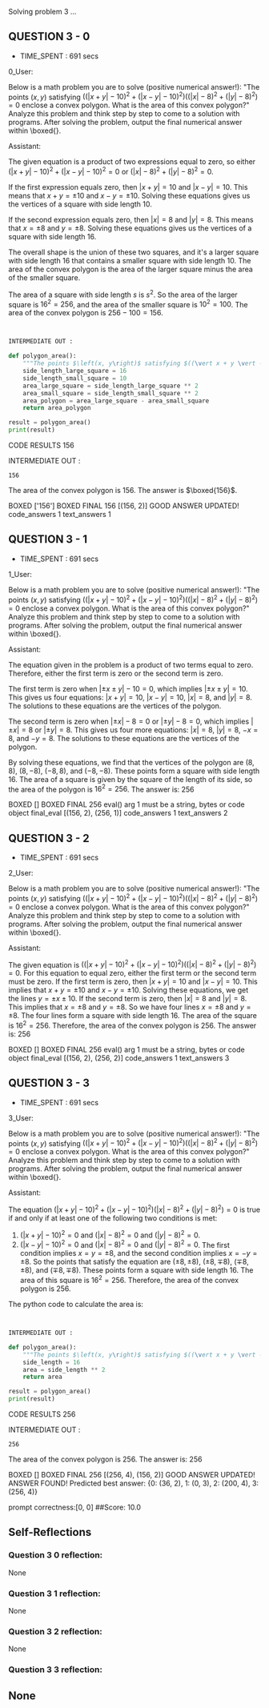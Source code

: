 Solving problem 3 ...



## QUESTION 3 - 0 
- TIME_SPENT : 691 secs

0_User:

Below is a math problem you are to solve (positive numerical answer!):
"The points $\left(x, y\right)$ satisfying $((\vert x + y \vert - 10)^2 + ( \vert x - y \vert - 10)^2)((\vert x \vert - 8)^2 + ( \vert y \vert - 8)^2) = 0$ enclose a convex polygon. What is the area of this convex polygon?"
Analyze this problem and think step by step to come to a solution with programs. After solving the problem, output the final numerical answer within \boxed{}.

Assistant:

 The given equation is a product of two expressions equal to zero, so either $(\vert x + y \vert - 10)^2 + ( \vert x - y \vert - 10)^2 = 0$ or $(\vert x \vert - 8)^2 + ( \vert y \vert - 8)^2 = 0$.

If the first expression equals zero, then $\vert x + y \vert = 10$ and $\vert x - y \vert = 10$. This means that $x + y = \pm 10$ and $x - y = \pm 10$. Solving these equations gives us the vertices of a square with side length 10.

If the second expression equals zero, then $\vert x \vert = 8$ and $\vert y \vert = 8$. This means that $x = \pm 8$ and $y = \pm 8$. Solving these equations gives us the vertices of a square with side length 16.

The overall shape is the union of these two squares, and it's a larger square with side length 16 that contains a smaller square with side length 10. The area of the convex polygon is the area of the larger square minus the area of the smaller square.

The area of a square with side length $s$ is $s^2$. So the area of the larger square is $16^2 = 256$, and the area of the smaller square is $10^2 = 100$. The area of the convex polygon is $256 - 100 = 156$.

```python


INTERMEDIATE OUT :

def polygon_area():
    """The points $\left(x, y\right)$ satisfying $((\vert x + y \vert - 10)^2 + ( \vert x - y \vert - 10)^2)((\vert x \vert - 8)^2 + ( \vert y \vert - 8)^2) = 0$ enclose a convex polygon. What is the area of this convex polygon?"""
    side_length_large_square = 16
    side_length_small_square = 10
    area_large_square = side_length_large_square ** 2
    area_small_square = side_length_small_square ** 2
    area_polygon = area_large_square - area_small_square
    return area_polygon

result = polygon_area()
print(result)
```

CODE RESULTS 156

INTERMEDIATE OUT :
```output
156
```
The area of the convex polygon is $156$. The answer is $\boxed{156}$.

BOXED ['156']
BOXED FINAL 156
[(156, 2)]
GOOD ANSWER UPDATED!
code_answers 1 text_answers 1



## QUESTION 3 - 1 
- TIME_SPENT : 691 secs

1_User:

Below is a math problem you are to solve (positive numerical answer!):
"The points $\left(x, y\right)$ satisfying $((\vert x + y \vert - 10)^2 + ( \vert x - y \vert - 10)^2)((\vert x \vert - 8)^2 + ( \vert y \vert - 8)^2) = 0$ enclose a convex polygon. What is the area of this convex polygon?"
Analyze this problem and think step by step to come to a solution with programs. After solving the problem, output the final numerical answer within \boxed{}.

Assistant:

 The equation given in the problem is a product of two terms equal to zero. Therefore, either the first term is zero or the second term is zero.

The first term is zero when $|\pm x \pm y| - 10 = 0$, which implies $|\pm x \pm y| = 10$. This gives us four equations: $|x + y| = 10$, $|x - y| = 10$, $|x| = 8$, and $|y| = 8$. The solutions to these equations are the vertices of the polygon.

The second term is zero when $|\pm x| - 8 = 0$ or $|\pm y| - 8 = 0$, which implies $|\pm x| = 8$ or $|\pm y| = 8$. This gives us four more equations: $|x| = 8$, $|y| = 8$, $-x = 8$, and $-y = 8$. The solutions to these equations are the vertices of the polygon.

By solving these equations, we find that the vertices of the polygon are $(8, 8)$, $(8, -8)$, $(-8, 8)$, and $(-8, -8)$. These points form a square with side length $16$. The area of a square is given by the square of the length of its side, so the area of the polygon is $16^2 = 256$.
The answer is: $256$

BOXED []
BOXED FINAL 256
eval() arg 1 must be a string, bytes or code object final_eval
[(156, 2), (256, 1)]
code_answers 1 text_answers 2



## QUESTION 3 - 2 
- TIME_SPENT : 691 secs

2_User:

Below is a math problem you are to solve (positive numerical answer!):
"The points $\left(x, y\right)$ satisfying $((\vert x + y \vert - 10)^2 + ( \vert x - y \vert - 10)^2)((\vert x \vert - 8)^2 + ( \vert y \vert - 8)^2) = 0$ enclose a convex polygon. What is the area of this convex polygon?"
Analyze this problem and think step by step to come to a solution with programs. After solving the problem, output the final numerical answer within \boxed{}.

Assistant:

 The given equation is $((\vert x + y \vert - 10)^2 + ( \vert x - y \vert - 10)^2)((\vert x \vert - 8)^2 + ( \vert y \vert - 8)^2) = 0$.
For this equation to equal zero, either the first term or the second term must be zero.
If the first term is zero, then $\vert x + y \vert = 10$ and $\vert x - y \vert = 10$.
This implies that $x + y = \pm 10$ and $x - y = \pm 10$.
Solving these equations, we get the lines $y = \pm x \pm 10$.
If the second term is zero, then $\vert x \vert = 8$ and $\vert y \vert = 8$.
This implies that $x = \pm 8$ and $y = \pm 8$.
So we have four lines $x = \pm 8$ and $y = \pm 8$.
The four lines form a square with side length 16.
The area of the square is $16^2 = 256$.
Therefore, the area of the convex polygon is 256.
The answer is: $256$

BOXED []
BOXED FINAL 256
eval() arg 1 must be a string, bytes or code object final_eval
[(156, 2), (256, 2)]
code_answers 1 text_answers 3



## QUESTION 3 - 3 
- TIME_SPENT : 691 secs

3_User:

Below is a math problem you are to solve (positive numerical answer!):
"The points $\left(x, y\right)$ satisfying $((\vert x + y \vert - 10)^2 + ( \vert x - y \vert - 10)^2)((\vert x \vert - 8)^2 + ( \vert y \vert - 8)^2) = 0$ enclose a convex polygon. What is the area of this convex polygon?"
Analyze this problem and think step by step to come to a solution with programs. After solving the problem, output the final numerical answer within \boxed{}.

Assistant:

 The equation $(\vert x + y \vert - 10)^2 + (\vert x - y \vert - 10)^2)(\vert x \vert - 8)^2 + (\vert y \vert - 8)^2) = 0$ is true if and only if at least one of the following two conditions is met:
1. $(\vert x + y \vert - 10)^2 = 0$ and $(\vert x \vert - 8)^2 = 0$ and $(\vert y \vert - 8)^2 = 0$.
2. $(\vert x - y \vert - 10)^2 = 0$ and $(\vert x \vert - 8)^2 = 0$ and $(\vert y \vert - 8)^2 = 0$.
The first condition implies $x = y = \pm 8$, and the second condition implies $x = -y = \pm 8$. So the points that satisfy the equation are $(\pm 8, \pm 8)$, $(\pm 8, \mp 8)$, $(\mp 8, \pm 8)$, and $(\mp 8, \mp 8)$. These points form a square with side length 16. The area of this square is $16^2 = 256$. Therefore, the area of the convex polygon is 256.

The python code to calculate the area is:
```python


INTERMEDIATE OUT :

def polygon_area():
    """The points $\left(x, y\right)$ satisfying $((\vert x + y \vert - 10)^2 + ( \vert x - y \vert - 10)^2)((\vert x \vert - 8)^2 + ( \vert y \vert - 8)^2) = 0$ enclose a convex polygon. What is the area of this convex polygon?"""
    side_length = 16
    area = side_length ** 2
    return area

result = polygon_area()
print(result)
```

CODE RESULTS 256

INTERMEDIATE OUT :
```output
256
```
The area of the convex polygon is $256$. The answer is: $256$

BOXED []
BOXED FINAL 256
[(256, 4), (156, 2)]
GOOD ANSWER UPDATED!
ANSWER FOUND!
Predicted best answer: {0: (36, 2), 1: (0, 3), 2: (200, 4), 3: (256, 4)}

prompt correctness:[0, 0]
##Score: 10.0

## Self-Reflections

### Question 3 0 reflection:
None
### Question 3 1 reflection:
None
### Question 3 2 reflection:
None
### Question 3 3 reflection:
None
---
